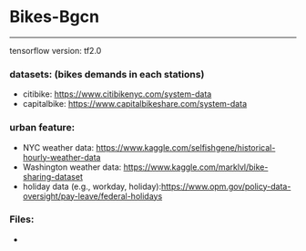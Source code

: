 # Bikes-Bgcn
 ------------------------
 tensorflow version: tf2.0
 
 ### datasets: (bikes demands in each stations)
 - citibike: https://www.citibikenyc.com/system-data
 - capitalbike: https://www.capitalbikeshare.com/system-data
 ### urban feature:
 + NYC weather data: https://www.kaggle.com/selfishgene/historical-hourly-weather-data
 + Washington weather data: https://www.kaggle.com/marklvl/bike-sharing-dataset
 + holiday data (e.g., workday, holiday):https://www.opm.gov/policy-data-oversight/pay-leave/federal-holidays
 
 ### Files:
 + 
 
